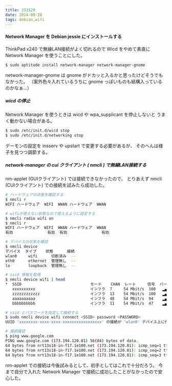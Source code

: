 ```yaml
---
title: 231529
date: 2014-09-28
tags: debian,wifi
---
```


#### Network Manager を Debian jessie にインストールする

ThinkPad x240 で無線LAN接続がよく切れるので Wicd をやめて素直に
Network Manager を使うことにした。

```bash
$ sudo aptitude install network-manager network-manager-gnome
```

network-manager-gnome は gnome がドカッと入るかと思ったけどそうでもなかった。
（案外色々入れているうちに gnome っぽいものも結構入っているのかなぁ...）

##### wicd の停止

Network Manager を使うときは wicd や wpa_supplicant を停止しないと
うまく動かない場合がある。

```bash
$ sudo /etc/init.d/wicd stop
$ sudo /etc/init.d/networking stop
```

デーモンの設定を insserv や upstart で変更する必要があるが、
そのへんは様子を見つつ調節する。

##### network-manager の cui クライアント ( nmcli ) で無線LAN接続する

nm-applet (GUIクライアント) では接続できなかったので、
とりあえず nmcli (CUIクライアント) での接続を試みたら成功した。

```bash
# ハードウェアの状態を確認する
$ nmcli r
WIFI ハードウェア  WIFI  WWAN ハードウェア  WWAN

# wifiが使えない状態なので使えるように設定する
$ nmcli radio wifi on
$ nmcli r
WIFI ハードウェア  WIFI  WWAN ハードウェア  WWAN
有効               有効  有効               有効

# デバイスの状態を確認
$ nmcli device
デバイス  タイプ    状態      接続
wlan0     wifi      切断済み  --
eth0      ethernet  管理無し  --
lo        loopback  管理無し  --

# ssid 情報を取得
$ nmcli device wifi | head
*  SSID                              モード    CHAN  レート     信号  バー  セキュリティ
   xxxxxxxxxx                        インフラ  7     54 Mbit/s  100   ▂▄▆█  WPA2
   zzzzzzzzzzzz                      インフラ  13    54 Mbit/s  100   ▂▄▆█  WPA1 WPA2
   aaaaaaaaaa                        インフラ  48    54 Mbit/s  94    ▂▄▆█  WPA2
   bbbbbbbbbb                        インフラ  11    54 Mbit/s  47    ▂▄__  WPA2 802.1X

# ssid とパスワードを指定して接続する
$ sudo nmcli device wifi connect <SSID> password <PASSWORD>
UUID 'xxxxxxxx-xxxx-xxxx-xxxxxxxxxxxxxxxxx' の接続が 'wlan0' デバイス上に作成されアクティベートされました。

# 接続確認
$ ping www.google.com
PING www.google.com (173.194.120.81) 56(84) bytes of data.
64 bytes from nrt13s18-in-f17.1e100.net (173.194.120.81): icmp_seq=1 ttl=54 time=56.9 ms
64 bytes from nrt13s18-in-f17.1e100.net (173.194.120.81): icmp_seq=2 ttl=54 time=59.4 ms
64 bytes from nrt13s18-in-f17.1e100.net (173.194.120.81): icmp_seq=3 ttl=54 time=36.6 ms
```

nm-applet での接続は今後試みるとして、初手としてはこれで十分だろう。
今まで自分で入れた Network Manager で接続に成功したことがなかったので安心した。
